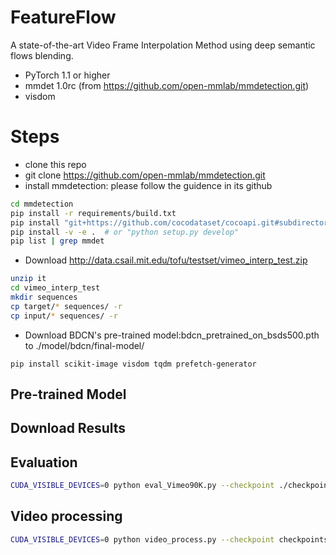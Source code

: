 # FeatureFlow

A state-of-the-art Video Frame Interpolation Method using deep semantic flows blending.

* PyTorch 1.1 or higher
* mmdet 1.0rc (from https://github.com/open-mmlab/mmdetection.git)
* visdom

# Steps
* clone this repo
* git clone https://github.com/open-mmlab/mmdetection.git
* install mmdetection: please follow the guidence in its github
```bash
cd mmdetection
pip install -r requirements/build.txt
pip install "git+https://github.com/cocodataset/cocoapi.git#subdirectory=PythonAPI"
pip install -v -e .  # or "python setup.py develop"
pip list | grep mmdet
```
* Download http://data.csail.mit.edu/tofu/testset/vimeo_interp_test.zip
```bash
unzip it
cd vimeo_interp_test
mkdir sequences
cp target/* sequences/ -r
cp input/* sequences/ -r
```
* Download BDCN's pre-trained model:bdcn_pretrained_on_bsds500.pth to ./model/bdcn/final-model/
```
pip install scikit-image visdom tqdm prefetch-generator
```

## Pre-trained Model

## Download Results

## Evaluation
```bash
CUDA_VISIBLE_DEVICES=0 python eval_Vimeo90K.py --checkpoint ./checkpoints/SeDraw.ckpt --dataset_root ~/datasets/videos/vimeo_interp_test --visdom_env test --vimeo90k --imgpath ./results/
```

## Video processing
```bash
CUDA_VISIBLE_DEVICES=0 python video_process.py --checkpoint checkpoints/SeDraw.ckpt --video_name ./youvideo.mp4  --fix_range
```


